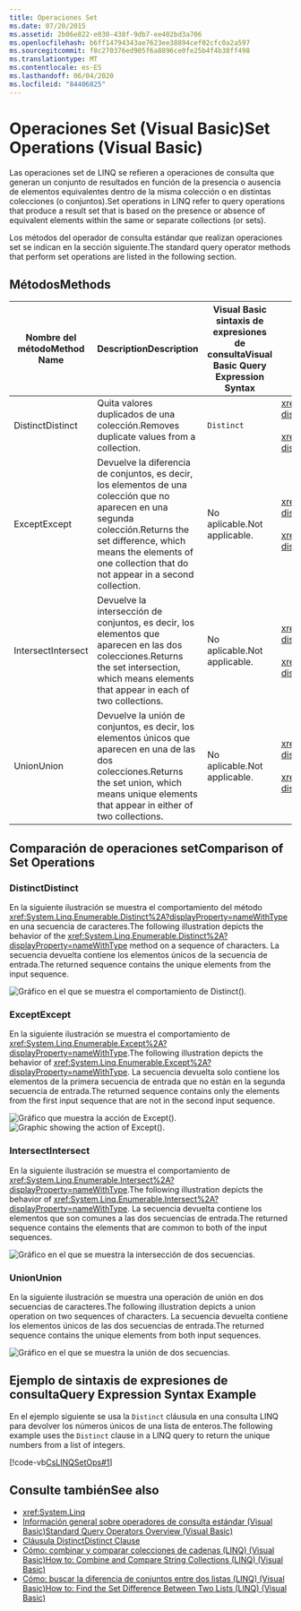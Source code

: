 ```yaml
---
title: Operaciones Set
ms.date: 07/20/2015
ms.assetid: 2b06e822-e030-438f-9db7-ee402bd3a706
ms.openlocfilehash: b6ff14794343ae7623ee38894cef02cfc0a2a597
ms.sourcegitcommit: f8c270376ed905f6a8896ce0fe25b4f4b38ff498
ms.translationtype: MT
ms.contentlocale: es-ES
ms.lasthandoff: 06/04/2020
ms.locfileid: "84406825"
---
```

# <a name="set-operations-visual-basic"></a><span data-ttu-id="57d4c-102">Operaciones Set (Visual Basic)</span><span class="sxs-lookup"><span data-stu-id="57d4c-102">Set Operations (Visual Basic)</span></span>

<span data-ttu-id="57d4c-103">Las operaciones set de LINQ se refieren a operaciones de consulta que generan un conjunto de resultados en función de la presencia o ausencia de elementos equivalentes dentro de la misma colección o en distintas colecciones (o conjuntos).</span><span class="sxs-lookup"><span data-stu-id="57d4c-103">Set operations in LINQ refer to query operations that produce a result set that is based on the presence or absence of equivalent elements within the same or separate collections (or sets).</span></span>

<span data-ttu-id="57d4c-104">Los métodos del operador de consulta estándar que realizan operaciones set se indican en la sección siguiente.</span><span class="sxs-lookup"><span data-stu-id="57d4c-104">The standard query operator methods that perform set operations are listed in the following section.</span></span>

## <a name="methods"></a><span data-ttu-id="57d4c-105">Métodos</span><span class="sxs-lookup"><span data-stu-id="57d4c-105">Methods</span></span>

|<span data-ttu-id="57d4c-106">Nombre del método</span><span class="sxs-lookup"><span data-stu-id="57d4c-106">Method Name</span></span>|<span data-ttu-id="57d4c-107">Description</span><span class="sxs-lookup"><span data-stu-id="57d4c-107">Description</span></span>|<span data-ttu-id="57d4c-108">Visual Basic sintaxis de expresiones de consulta</span><span class="sxs-lookup"><span data-stu-id="57d4c-108">Visual Basic Query Expression Syntax</span></span>|<span data-ttu-id="57d4c-109">Más información</span><span class="sxs-lookup"><span data-stu-id="57d4c-109">More Information</span></span>|
|-----------------|-----------------|------------------------------------------|----------------------|
|<span data-ttu-id="57d4c-110">Distinct</span><span class="sxs-lookup"><span data-stu-id="57d4c-110">Distinct</span></span>|<span data-ttu-id="57d4c-111">Quita valores duplicados de una colección.</span><span class="sxs-lookup"><span data-stu-id="57d4c-111">Removes duplicate values from a collection.</span></span>|`Distinct`|<xref:System.Linq.Enumerable.Distinct%2A?displayProperty=nameWithType><br /><br /> <xref:System.Linq.Queryable.Distinct%2A?displayProperty=nameWithType>|
|<span data-ttu-id="57d4c-112">Except</span><span class="sxs-lookup"><span data-stu-id="57d4c-112">Except</span></span>|<span data-ttu-id="57d4c-113">Devuelve la diferencia de conjuntos, es decir, los elementos de una colección que no aparecen en una segunda colección.</span><span class="sxs-lookup"><span data-stu-id="57d4c-113">Returns the set difference, which means the elements of one collection that do not appear in a second collection.</span></span>|<span data-ttu-id="57d4c-114">No aplicable.</span><span class="sxs-lookup"><span data-stu-id="57d4c-114">Not applicable.</span></span>|<xref:System.Linq.Enumerable.Except%2A?displayProperty=nameWithType><br /><br /> <xref:System.Linq.Queryable.Except%2A?displayProperty=nameWithType>|
|<span data-ttu-id="57d4c-115">Intersect</span><span class="sxs-lookup"><span data-stu-id="57d4c-115">Intersect</span></span>|<span data-ttu-id="57d4c-116">Devuelve la intersección de conjuntos, es decir, los elementos que aparecen en las dos colecciones.</span><span class="sxs-lookup"><span data-stu-id="57d4c-116">Returns the set intersection, which means elements that appear in each of two collections.</span></span>|<span data-ttu-id="57d4c-117">No aplicable.</span><span class="sxs-lookup"><span data-stu-id="57d4c-117">Not applicable.</span></span>|<xref:System.Linq.Enumerable.Intersect%2A?displayProperty=nameWithType><br /><br /> <xref:System.Linq.Queryable.Intersect%2A?displayProperty=nameWithType>|
|<span data-ttu-id="57d4c-118">Union</span><span class="sxs-lookup"><span data-stu-id="57d4c-118">Union</span></span>|<span data-ttu-id="57d4c-119">Devuelve la unión de conjuntos, es decir, los elementos únicos que aparecen en una de las dos colecciones.</span><span class="sxs-lookup"><span data-stu-id="57d4c-119">Returns the set union, which means unique elements that appear in either of two collections.</span></span>|<span data-ttu-id="57d4c-120">No aplicable.</span><span class="sxs-lookup"><span data-stu-id="57d4c-120">Not applicable.</span></span>|<xref:System.Linq.Enumerable.Union%2A?displayProperty=nameWithType><br /><br /> <xref:System.Linq.Queryable.Union%2A?displayProperty=nameWithType>|

## <a name="comparison-of-set-operations"></a><span data-ttu-id="57d4c-121">Comparación de operaciones set</span><span class="sxs-lookup"><span data-stu-id="57d4c-121">Comparison of Set Operations</span></span>

### <a name="distinct"></a><span data-ttu-id="57d4c-122">Distinct</span><span class="sxs-lookup"><span data-stu-id="57d4c-122">Distinct</span></span>

<span data-ttu-id="57d4c-123">En la siguiente ilustración se muestra el comportamiento del método <xref:System.Linq.Enumerable.Distinct%2A?displayProperty=nameWithType> en una secuencia de caracteres.</span><span class="sxs-lookup"><span data-stu-id="57d4c-123">The following illustration depicts the behavior of the <xref:System.Linq.Enumerable.Distinct%2A?displayProperty=nameWithType> method on a sequence of characters.</span></span> <span data-ttu-id="57d4c-124">La secuencia devuelta contiene los elementos únicos de la secuencia de entrada.</span><span class="sxs-lookup"><span data-stu-id="57d4c-124">The returned sequence contains the unique elements from the input sequence.</span></span>

![Gráfico en el que se muestra el comportamiento de Distinct&#40;&#41;.](./media/set-operations/distinct-method-behavior.png)

### <a name="except"></a><span data-ttu-id="57d4c-126">Except</span><span class="sxs-lookup"><span data-stu-id="57d4c-126">Except</span></span>

<span data-ttu-id="57d4c-127">En la siguiente ilustración se muestra el comportamiento de <xref:System.Linq.Enumerable.Except%2A?displayProperty=nameWithType>.</span><span class="sxs-lookup"><span data-stu-id="57d4c-127">The following illustration depicts the behavior of <xref:System.Linq.Enumerable.Except%2A?displayProperty=nameWithType>.</span></span> <span data-ttu-id="57d4c-128">La secuencia devuelta solo contiene los elementos de la primera secuencia de entrada que no están en la segunda secuencia de entrada.</span><span class="sxs-lookup"><span data-stu-id="57d4c-128">The returned sequence contains only the elements from the first input sequence that are not in the second input sequence.</span></span>

<span data-ttu-id="57d4c-129">![Gráfico que muestra la acción de Except&#40;&#41;.](./media/set-operations/except-behavior-graphic.png "Muestra el comportamiento de Except.")</span><span class="sxs-lookup"><span data-stu-id="57d4c-129">![Graphic showing the action of Except&#40;&#41;.](./media/set-operations/except-behavior-graphic.png "Shows the behavior of Except.")</span></span>

### <a name="intersect"></a><span data-ttu-id="57d4c-130">Intersect</span><span class="sxs-lookup"><span data-stu-id="57d4c-130">Intersect</span></span>

<span data-ttu-id="57d4c-131">En la siguiente ilustración se muestra el comportamiento de <xref:System.Linq.Enumerable.Intersect%2A?displayProperty=nameWithType>.</span><span class="sxs-lookup"><span data-stu-id="57d4c-131">The following illustration depicts the behavior of <xref:System.Linq.Enumerable.Intersect%2A?displayProperty=nameWithType>.</span></span> <span data-ttu-id="57d4c-132">La secuencia devuelta contiene los elementos que son comunes a las dos secuencias de entrada.</span><span class="sxs-lookup"><span data-stu-id="57d4c-132">The returned sequence contains the elements that are common to both of the input sequences.</span></span>

![Gráfico en el que se muestra la intersección de dos secuencias.](./media/set-operations/intersection-two-sequences.png)

### <a name="union"></a><span data-ttu-id="57d4c-134">Union</span><span class="sxs-lookup"><span data-stu-id="57d4c-134">Union</span></span>

<span data-ttu-id="57d4c-135">En la siguiente ilustración se muestra una operación de unión en dos secuencias de caracteres.</span><span class="sxs-lookup"><span data-stu-id="57d4c-135">The following illustration depicts a union operation on two sequences of characters.</span></span> <span data-ttu-id="57d4c-136">La secuencia devuelta contiene los elementos únicos de las dos secuencias de entrada.</span><span class="sxs-lookup"><span data-stu-id="57d4c-136">The returned sequence contains the unique elements from both input sequences.</span></span>

![Gráfico en el que se muestra la unión de dos secuencias.](./media/set-operations/union-operation-two-sequences.png)

## <a name="query-expression-syntax-example"></a><span data-ttu-id="57d4c-138">Ejemplo de sintaxis de expresiones de consulta</span><span class="sxs-lookup"><span data-stu-id="57d4c-138">Query Expression Syntax Example</span></span>

<span data-ttu-id="57d4c-139">En el ejemplo siguiente se usa la `Distinct` cláusula en una consulta LINQ para devolver los números únicos de una lista de enteros.</span><span class="sxs-lookup"><span data-stu-id="57d4c-139">The following example uses the `Distinct` clause in a LINQ query to return the unique numbers from a list of integers.</span></span>

[!code-vb[CsLINQSetOps#1](~/samples/snippets/visualbasic/VS_Snippets_VBCSharp/CsLINQSetOps/VB/setops.vb#1)]

## <a name="see-also"></a><span data-ttu-id="57d4c-140">Consulte también</span><span class="sxs-lookup"><span data-stu-id="57d4c-140">See also</span></span>

- <xref:System.Linq>
- [<span data-ttu-id="57d4c-141">Información general sobre operadores de consulta estándar (Visual Basic)</span><span class="sxs-lookup"><span data-stu-id="57d4c-141">Standard Query Operators Overview (Visual Basic)</span></span>](standard-query-operators-overview.md)
- [<span data-ttu-id="57d4c-142">Cláusula Distinct</span><span class="sxs-lookup"><span data-stu-id="57d4c-142">Distinct Clause</span></span>](../../../language-reference/queries/distinct-clause.md)
- [<span data-ttu-id="57d4c-143">Cómo: combinar y comparar colecciones de cadenas (LINQ) (Visual Basic)</span><span class="sxs-lookup"><span data-stu-id="57d4c-143">How to: Combine and Compare String Collections (LINQ) (Visual Basic)</span></span>](how-to-combine-and-compare-string-collections-linq.md)
- [<span data-ttu-id="57d4c-144">Cómo: buscar la diferencia de conjuntos entre dos listas (LINQ) (Visual Basic)</span><span class="sxs-lookup"><span data-stu-id="57d4c-144">How to: Find the Set Difference Between Two Lists (LINQ) (Visual Basic)</span></span>](how-to-find-the-set-difference-between-two-lists-linq.md)
